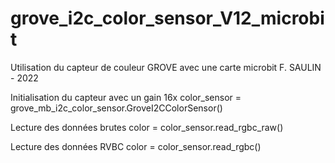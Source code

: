# grove_i2c_color_sensor_V12_microbit
Utilisation du capteur de couleur GROVE avec une carte microbit
F. SAULIN - 2022

Initialisation du capteur avec un gain 16x
color_sensor = grove_mb_i2c_color_sensor.GroveI2CColorSensor()

Lecture des données brutes
color = color_sensor.read_rgbc_raw()

Lecture des données RVBC
color = color_sensor.read_rgbc()